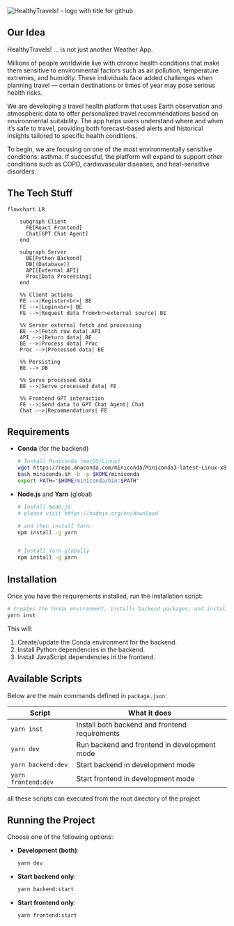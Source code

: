 ![HealthyTravels! - logo with title for github](https://github.com/user-attachments/assets/665f06cb-bad9-4a72-95dc-fb15311ee85a)

## Our Idea
HealthyTravels! ... is not just another Weather App.

Millions of people worldwide live with chronic health conditions that make them sensitive to environmental factors such as air pollution, temperature extremes, and humidity. These individuals face added challenges when planning travel — certain destinations or times of year may pose serious health risks.

We are developing a travel health platform that uses Earth observation and atmospheric data to offer personalized travel recommendations based on environmental suitability. The app helps users understand where and when it’s safe to travel, providing both forecast-based alerts and historical insights tailored to specific health conditions.

To begin, we are focusing on one of the most environmentally sensitive conditions: asthma. If successful, the platform will expand to support other conditions such as COPD, cardiovascular diseases, and heat-sensitive disorders.

## The Tech Stuff

```mermaid
flowchart LR

    subgraph Client
      FE[React Frontend]
      Chat[GPT Chat Agent]
    end

    subgraph Server
      BE[Python Backend]
      DB[(Database)]
      API[External API]
      Proc[Data Processing]
    end

    %% Client actions
    FE -->|Register<br>| BE
    FE -->|Login<br>| BE
    FE -->|Request data from<br>external source| BE

    %% Server external fetch and processing
    BE -->|Fetch raw data| API
    API -->|Return data| BE
    BE -->|Process data| Proc
    Proc -->|Processed data| BE

    %% Persisting
    BE --> DB

    %% Serve processed data
    BE -->|Serve processed data| FE

    %% Frontend GPT interaction
    FE -->|Send data to GPT Chat Agent| Chat
    Chat -->|Recommendations| FE
```

## Requirements

- **Conda** (for the backend)

  ```bash
  # Install Miniconda (macOS/Linux)
  wget https://repo.anaconda.com/miniconda/Miniconda3-latest-Linux-x86_64.sh -O miniconda.sh
  bash miniconda.sh -b -p $HOME/miniconda
  export PATH="$HOME/miniconda/bin:$PATH"
  ```

- **Node.js** and **Yarn** (global)

  ```bash
  # Install Node.js
  # please visit https://nodejs.org/en/download

  # and then install Yarn:
  npm install -g yarn


  # Install Yarn globally
  npm install -g yarn
  ```

## Installation

Once you have the requirements installed, run the installation script:

```bash
# Creates the Conda environment, installs backend packages, and installs frontend packages
yarn inst
```

This will:

1. Create/update the Conda environment for the backend.
2. Install Python dependencies in the backend.
3. Install JavaScript dependencies in the frontend.

## Available Scripts

Below are the main commands defined in `package.json`:

| Script              | What it does                                   |
| ------------------- | ---------------------------------------------- |
| `yarn inst`         | Install both backend and frontend requirements |
| `yarn dev`          | Run backend and frontend in development mode   |
| `yarn backend:dev`  | Start backend in development mode              |
| `yarn frontend:dev` | Start frontend in development mode             |

all these scripts can executed from the root directory of the project

## Running the Project

Choose one of the following options:

- **Development (both)**:

  ```bash
  yarn dev

  ```

- **Start backend only**:

  ```bash
  yarn backend:start
  ```

- **Start frontend only**:

  ```bash
  yarn frontend:start

  ```
